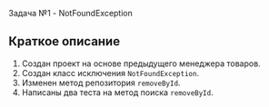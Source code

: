 Задача №1 - NotFoundException

## Краткое описание

1. Создан проект на основе предыдущего менеджера товаров.
2. Создан класс исключения ```NotFoundException```.
3. Изменен метод репозитория ```removeById```.
5. Написаны два теста на метод поиска ```removeById```.
